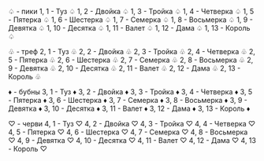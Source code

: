 ♤ - пики
1, 1 - Туз ♤
1, 2 - Двойка ♤
1, 3 - Тройка ♤
1, 4 - Четверка ♤
1, 5 - Пятерка ♤
1, 6 - Шестерка ♤
1, 7 - Семерка ♤
1, 8 - Восьмерка ♤
1, 9 - Девятка ♤
1, 10 - Десятка ♤
1, 11 - Валет ♤
1, 12 - Дама ♤
1, 13 - Король ♤

♧ - треф
2, 1 - Туз ♧
2, 2 - Двойка ♧
2, 3 - Тройка ♧
2, 4 - Четверка ♧
2, 5 - Пятерка ♧
2, 6 - Шестерка ♧
2, 7 - Семерка ♧
2, 8 - Восьмерка ♧
2, 9 - Девятка ♧
2, 10 - Десятка ♧
2, 11 - Валет ♧
2, 12 - Дама ♧
2, 13 - Король ♧

♦️ - бубны
3, 1 - Туз ♦️
3, 2 - Двойка ♦️
3, 3 - Тройка ♦️
3, 4 - Четверка ♦️
3, 5 - Пятерка ♦️
3, 6 - Шестерка ♦️
3, 7 - Семерка ♦️
3, 8 - Восьмерка ♦️
3, 9 - Девятка ♦️
3, 10 - Десятка ♦️
3, 11 - Валет ♦️
3, 12 - Дама ♦️
3, 13 - Король ♦️

♡ - черви
4, 1 - Туз ♡
4, 2 - Двойка ♡
4, 3 - Тройка ♡
4, 4 - Четверка ♡
4, 5 - Пятерка ♡
4, 6 - Шестерка ♡
4, 7 - Семерка ♡
4, 8 - Восьмерка ♡
4, 9 - Девятка ♡
4, 10 - Десятка ♡
4, 11 - Валет ♡
4, 12 - Дама ♡
4, 13 - Король ♡
